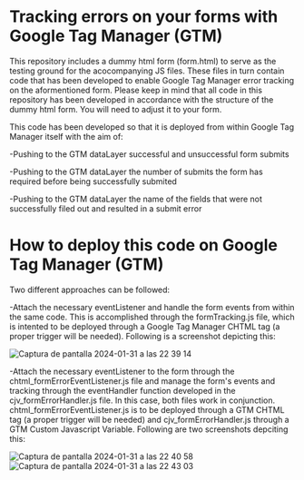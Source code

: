 # Tracking errors on your forms with Google Tag Manager (GTM)
This repository includes a dummy html form (form.html) to serve as the testing ground for the acocompanying JS files. These files in turn contain code that has been developed to enable Google Tag Manager error tracking on the aformentioned form. Please keep in mind that all code in this repository has been developed in accordance with the structure of the dummy html form. You will need to adjust it to your form.

This code has been developed so that it is deployed from within Google Tag Manager itself with the aim of: 

-Pushing to the GTM dataLayer successful and unsuccessful form submits

-Pushing to the GTM dataLayer the number of submits the form has required before being successfully submited

-Pushing to the GTM dataLayer the name of the fields that were not successfully filed out and resulted in a submit error


# How to deploy this code on Google Tag Manager (GTM)
Two different approaches can be followed:

-Attach the necessary eventListener and handle the form events from within the same code. This is accomplished through the formTracking.js file, which is intented to be deployed through a Google Tag Manager CHTML tag (a proper trigger will be needed). Following is a screenshot depicting this:

![Captura de pantalla 2024-01-31 a las 22 39 14](https://github.com/temphoyos/form-error-tracking/assets/87236758/a4c7684f-8a56-4539-9a59-52c8683bc115)

-Attach the necessary eventListener to the form through the chtml_formErrorEventListener.js file and manage the form's events and tracking through the eventHandler function developed in the cjv_formErrorHandler.js file. In this case, both files work in conjunction. chtml_formErrorEventListener.js is to be deployed through a GTM CHTML tag (a proper trigger will be needed) and cjv_formErrorHandler.js through a GTM Custom Javascript Variable. Following are two screenshots depciting this: 

![Captura de pantalla 2024-01-31 a las 22 40 58](https://github.com/temphoyos/form-error-tracking/assets/87236758/805520d1-2ef3-4fcb-8851-7d4128af3867)
![Captura de pantalla 2024-01-31 a las 22 43 03](https://github.com/temphoyos/form-error-tracking/assets/87236758/83986e75-fb20-4f61-8b17-d2898f205550)
